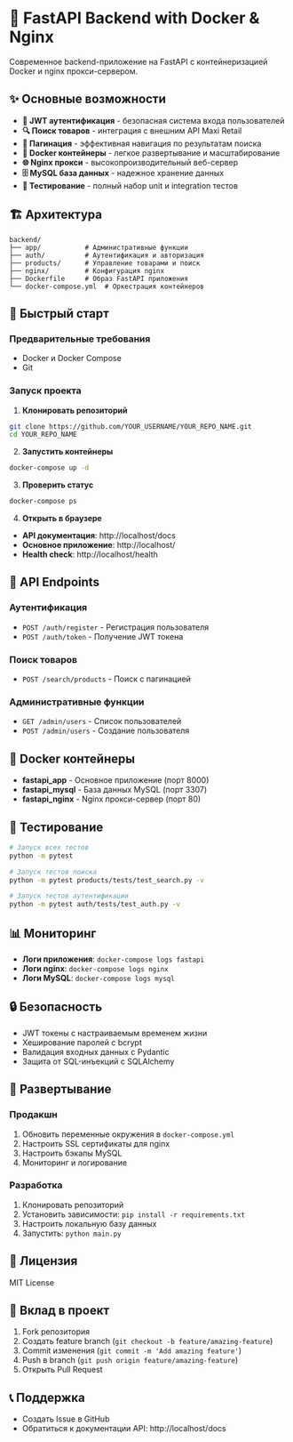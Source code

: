 # 🚀 FastAPI Backend with Docker & Nginx

Современное backend-приложение на FastAPI с контейнеризацией Docker и nginx прокси-сервером.

## ✨ Основные возможности

- **🔐 JWT аутентификация** - безопасная система входа пользователей
- **🔍 Поиск товаров** - интеграция с внешним API Maxi Retail
- **📄 Пагинация** - эффективная навигация по результатам поиска
- **🐳 Docker контейнеры** - легкое развертывание и масштабирование
- **🌐 Nginx прокси** - высокопроизводительный веб-сервер
- **🗄️ MySQL база данных** - надежное хранение данных
- **🧪 Тестирование** - полный набор unit и integration тестов

## 🏗️ Архитектура

```
backend/
├── app/           # Административные функции
├── auth/          # Аутентификация и авторизация
├── products/      # Управление товарами и поиск
├── nginx/         # Конфигурация nginx
├── Dockerfile     # Образ FastAPI приложения
└── docker-compose.yml  # Оркестрация контейнеров
```

## 🚀 Быстрый старт

### Предварительные требования

- Docker и Docker Compose
- Git

### Запуск проекта

1. **Клонировать репозиторий**
```bash
git clone https://github.com/YOUR_USERNAME/YOUR_REPO_NAME.git
cd YOUR_REPO_NAME
```

2. **Запустить контейнеры**
```bash
docker-compose up -d
```

3. **Проверить статус**
```bash
docker-compose ps
```

4. **Открыть в браузере**
- **API документация**: http://localhost/docs
- **Основное приложение**: http://localhost/
- **Health check**: http://localhost/health

## 🔧 API Endpoints

### Аутентификация
- `POST /auth/register` - Регистрация пользователя
- `POST /auth/token` - Получение JWT токена

### Поиск товаров
- `POST /search/products` - Поиск с пагинацией

### Административные функции
- `GET /admin/users` - Список пользователей
- `POST /admin/users` - Создание пользователя

## 🐳 Docker контейнеры

- **fastapi_app** - Основное приложение (порт 8000)
- **fastapi_mysql** - База данных MySQL (порт 3307)
- **fastapi_nginx** - Nginx прокси-сервер (порт 80)

## 🧪 Тестирование

```bash
# Запуск всех тестов
python -m pytest

# Запуск тестов поиска
python -m pytest products/tests/test_search.py -v

# Запуск тестов аутентификации
python -m pytest auth/tests/test_auth.py -v
```

## 📊 Мониторинг

- **Логи приложения**: `docker-compose logs fastapi`
- **Логи nginx**: `docker-compose logs nginx`
- **Логи MySQL**: `docker-compose logs mysql`

## 🔒 Безопасность

- JWT токены с настраиваемым временем жизни
- Хеширование паролей с bcrypt
- Валидация входных данных с Pydantic
- Защита от SQL-инъекций с SQLAlchemy

## 🚀 Развертывание

### Продакшн
1. Обновить переменные окружения в `docker-compose.yml`
2. Настроить SSL сертификаты для nginx
3. Настроить бэкапы MySQL
4. Мониторинг и логирование

### Разработка
1. Клонировать репозиторий
2. Установить зависимости: `pip install -r requirements.txt`
3. Настроить локальную базу данных
4. Запустить: `python main.py`

## 📝 Лицензия

MIT License

## 🤝 Вклад в проект

1. Fork репозитория
2. Создать feature branch (`git checkout -b feature/amazing-feature`)
3. Commit изменения (`git commit -m 'Add amazing feature'`)
4. Push в branch (`git push origin feature/amazing-feature`)
5. Открыть Pull Request

## 📞 Поддержка

- Создать Issue в GitHub
- Обратиться к документации API: http://localhost/docs
